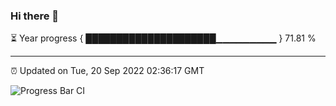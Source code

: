 ### Hi there 👋

⏳ Year progress { █████████████████████▁▁▁▁▁▁▁▁▁ } 71.81 %

---

⏰ Updated on Tue, 20 Sep 2022 02:36:17 GMT

![Progress Bar CI](https://github.com/ZhaoGui/ZhaoGui/workflows/Progress%20Bar%20CI/badge.svg)
